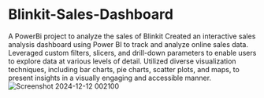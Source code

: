 # Blinkit-Sales-Dashboard
A PowerBi project to analyze the sales of Blinkit
Created an interactive sales analysis dashboard using Power BI to track and analyze online sales data.
Leveraged custom filters, slicers, and drill-down parameters to enable users to explore data at various levels
of detail. Utilized diverse visualization techniques, including bar charts, pie charts, scatter plots, and maps, to
present insights in a visually engaging and accessible manner.
![Screenshot 2024-12-12 002100](https://github.com/user-attachments/assets/80c3db95-9d35-4601-b670-1767d8fea837)
